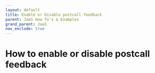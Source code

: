 ```yaml
---
layout: default
title: Enable or Disable postcall feedback
parent: JaaS How To's & Examples
grand_parent: JaaS
nav_exclude: true
---
```


# How to enable or disable postcall feedback
